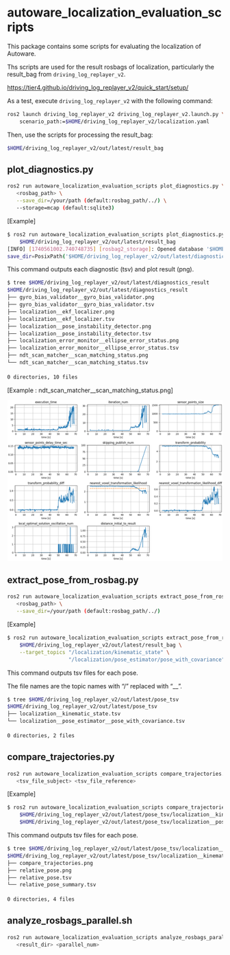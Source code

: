 # autoware_localization_evaluation_scripts

This package contains some scripts for evaluating the localization of Autoware.

Ths scripts are used for the result rosbags of localization, particularly the result_bag from `driving_log_replayer_v2`.

<https://tier4.github.io/driving_log_replayer_v2/quick_start/setup/>

As a test, execute `driving_log_replayer_v2` with the following command:

```bash
ros2 launch driving_log_replayer_v2 driving_log_replayer_v2.launch.py \
    scenario_path:=$HOME/driving_log_replayer_v2/localization.yaml
```

Then, use the scripts for processing the result_bag:

```bash
$HOME/driving_log_replayer_v2/out/latest/result_bag
```

## plot_diagnostics.py

```bash
ros2 run autoware_localization_evaluation_scripts plot_diagnostics.py \
   <rosbag_path> \
   --save_dir=/your/path (default:rosbag_path/../) \
   --storage=mcap (default:sqlite3)
```

[Example]

```bash
$ ros2 run autoware_localization_evaluation_scripts plot_diagnostics.py \
    $HOME/driving_log_replayer_v2/out/latest/result_bag
[INFO] [1740561002.740748735] [rosbag2_storage]: Opened database '$HOME/driving_log_replayer_v2/out/latest/result_bag/result_bag_0.db3' for READ_ONLY.
save_dir=PosixPath('$HOME/driving_log_replayer_v2/out/latest/diagnostics_result')
```

This command outputs each diagnostic (tsv) and plot result (png).

```bash
$ tree $HOME/driving_log_replayer_v2/out/latest/diagnostics_result
$HOME/driving_log_replayer_v2/out/latest/diagnostics_result
├── gyro_bias_validator__gyro_bias_validator.png
├── gyro_bias_validator__gyro_bias_validator.tsv
├── localization__ekf_localizer.png
├── localization__ekf_localizer.tsv
├── localization__pose_instability_detector.png
├── localization__pose_instability_detector.tsv
├── localization_error_monitor__ellipse_error_status.png
├── localization_error_monitor__ellipse_error_status.tsv
├── ndt_scan_matcher__scan_matching_status.png
└── ndt_scan_matcher__scan_matching_status.tsv

0 directories, 10 files
```

[Example : ndt_scan_matcher__scan_matching_status.png]

![ndt_scan_matcher__scan_matching_status.png](./media/ndt_scan_matcher__scan_matching_status.png)

## extract_pose_from_rosbag.py

```bash
ros2 run autoware_localization_evaluation_scripts extract_pose_from_rosbag.py \
   <rosbag_path> \
   --save_dir=/your/path (default:rosbag_path/../)
```

[Example]

```bash
$ ros2 run autoware_localization_evaluation_scripts extract_pose_from_rosbag.py \
    $HOME/driving_log_replayer_v2/out/latest/result_bag \
    --target_topics "/localization/kinematic_state" \
                    "/localization/pose_estimator/pose_with_covariance"
```

This command outputs tsv files for each pose.

The file names are the topic names with “/” replaced with “\_\_”.

```bash
$ tree $HOME/driving_log_replayer_v2/out/latest/pose_tsv
$HOME/driving_log_replayer_v2/out/latest/pose_tsv
├── localization__kinematic_state.tsv
└── localization__pose_estimator__pose_with_covariance.tsv

0 directories, 2 files
```

## compare_trajectories.py

```bash
ros2 run autoware_localization_evaluation_scripts compare_trajectories.py \
   <tsv_file_subject> <tsv_file_reference>
```

[Example]

```bash
$ ros2 run autoware_localization_evaluation_scripts compare_trajectories.py \
    $HOME/driving_log_replayer_v2/out/latest/pose_tsv/localization__kinematic_state.tsv \
    $HOME/driving_log_replayer_v2/out/latest/pose_tsv/localization__pose_estimator__pose_with_covariance.tsv
```

This command outputs tsv files for each pose.

```bash
$ tree $HOME/driving_log_replayer_v2/out/latest/pose_tsv/localization__kinematic_state_result
$HOME/driving_log_replayer_v2/out/latest/pose_tsv/localization__kinematic_state_result
├── compare_trajectories.png
├── relative_pose.png
├── relative_pose.tsv
└── relative_pose_summary.tsv

0 directories, 4 files
```

## analyze_rosbags_parallel.sh

```bash
ros2 run autoware_localization_evaluation_scripts analyze_rosbags_parallel.sh \
   <result_dir> <parallel_num>
```
